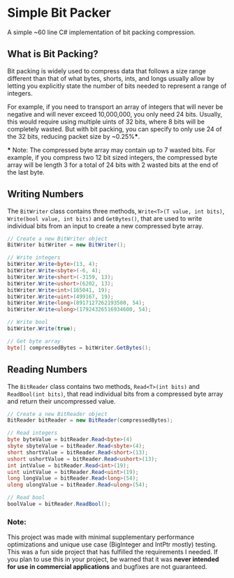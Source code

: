 # Simple Bit Packer
A simple ~60 line C# implementation of bit packing compression.

## What is Bit Packing?
Bit packing is widely used to compress data that follows a size range different than that of what bytes, shorts, ints, and longs
usually allow by letting you explicitly state the number of bits needed to represent a range of integers.

For example, if you need to transport an array of integers that will never be negative and will never exceed 10,000,000, you only need
24 bits. Usually, this would require using multiple uints of 32 bits, where 8 bits will be completely wasted. But with bit packing,
you can specify to only use 24 of the 32 bits, reducing packet size by ~0.25%**\***.  

**\*** Note: The compressed byte array may contain up to 7 wasted bits. For example, if you compress two 12 bit sized integers,
the compressed byte array will be length 3 for a total of 24 bits with 2 wasted bits at the end of the last byte.
## Writing Numbers
The `BitWriter` class contains three methods, `Write<T>(T value, int bits)`, `Write(bool value, int bits)` and `GetBytes()`, 
that are used to write individual bits from an input to create a new compressed byte array.
```csharp
// Create a new BitWriter object
BitWriter bitWriter = new BitWriter();

// Write integers
bitWriter.Write<byte>(13, 4);
bitWriter.Write<sbyte>(-6, 4);
bitWriter.Write<short>(-3159, 13);
bitWriter.Write<ushort>(6202, 13);
bitWriter.Write<int>(165041, 19);
bitWriter.Write<uint>(499167, 19);
bitWriter.Write<long>(8917127262193580, 54);
bitWriter.Write<ulong>(17924326516934600, 54);

// Write bool
bitWriter.Write(true);

// Get byte array
byte[] compressedBytes = bitWriter.GetBytes();
```

## Reading Numbers
The `BitReader` class contains two methods, `Read<T>(int bits)` and `ReadBool(int bits)`, that read
individual bits from a compressed byte array and return their uncompressed value.

```csharp
// Create a new BitReader object
BitReader bitReader = new BitReader(compressedBytes);

// Read integers
byte byteValue = bitReader.Read<byte>(4)
sbyte sbyteValue = bitReader.Read<sbyte>(4);
short shortValue = bitReader.Read<short>(13);
ushort ushortValue = bitReader.Read<ushort>(13);
int intValue = bitReader.Read<int>(19);
uint uintValue = bitReader.Read<uint>(19);
long longValue = bitReader.Read<long>(54);
ulong ulongValue = bitReader.Read<ulong>(54);

// Read bool
boolValue = bitReader.ReadBool();
```

### Note:
This project was made with minimal supplementary performance optimizations and unique use case (BigInteger and IntPtr mostly)
testing. This was a fun side project that has fulfilled the requirements I needed. If you plan to use this in your project, be warned
that it was **never intended for use in commercial applications** and bugfixes are not guaranteed.
